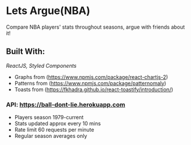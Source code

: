 # Lets Argue(NBA)
Compare NBA players' stats throughout seasons, argue with friends about it!


## Built With:
*ReactJS, Styled Components*
* Graphs from (https://www.npmjs.com/package/react-chartjs-2)
* Patterns from (https://www.npmjs.com/package/patternomaly)
* Toasts from (https://fkhadra.github.io/react-toastify/introduction/)


### API: https://ball-dont-lie.herokuapp.com
* Players season 1979-current
* Stats updated approx every 10 mins
* Rate limit 60 requests per minute
* Regular season averages only
